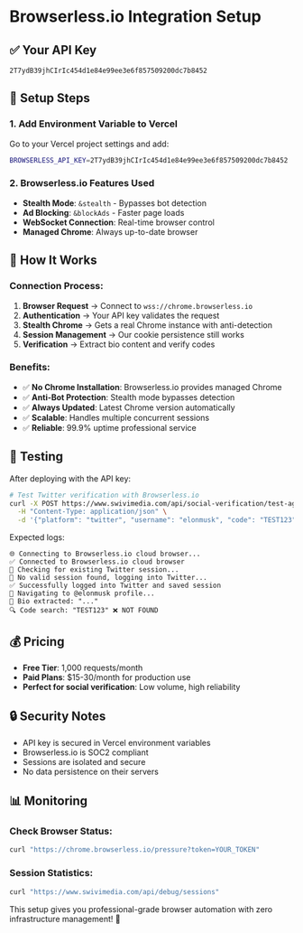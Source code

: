 # Browserless.io Integration Setup

## ✅ Your API Key
`2T7ydB39jhCIrIc454d1e84e99ee3e6f857509200dc7b8452`

## 🔧 Setup Steps

### 1. Add Environment Variable to Vercel
Go to your Vercel project settings and add:

```bash
BROWSERLESS_API_KEY=2T7ydB39jhCIrIc454d1e84e99ee3e6f857509200dc7b8452
```

### 2. Browserless.io Features Used
- **Stealth Mode**: `&stealth` - Bypasses bot detection
- **Ad Blocking**: `&blockAds` - Faster page loads
- **WebSocket Connection**: Real-time browser control
- **Managed Chrome**: Always up-to-date browser

## 🚀 How It Works

### Connection Process:
1. **Browser Request** → Connect to `wss://chrome.browserless.io`
2. **Authentication** → Your API key validates the request
3. **Stealth Chrome** → Gets a real Chrome instance with anti-detection
4. **Session Management** → Our cookie persistence still works
5. **Verification** → Extract bio content and verify codes

### Benefits:
- ✅ **No Chrome Installation**: Browserless.io provides managed Chrome
- ✅ **Anti-Bot Protection**: Stealth mode bypasses detection
- ✅ **Always Updated**: Latest Chrome version automatically
- ✅ **Scalable**: Handles multiple concurrent sessions
- ✅ **Reliable**: 99.9% uptime professional service

## 🧪 Testing

After deploying with the API key:

```bash
# Test Twitter verification with Browserless.io
curl -X POST https://www.swivimedia.com/api/social-verification/test-agent \
  -H "Content-Type: application/json" \
  -d '{"platform": "twitter", "username": "elonmusk", "code": "TEST123"}'
```

Expected logs:
```
🌐 Connecting to Browserless.io cloud browser...
✅ Connected to Browserless.io cloud browser
🔄 Checking for existing Twitter session...
🔐 No valid session found, logging into Twitter...
✅ Successfully logged into Twitter and saved session
📍 Navigating to @elonmusk profile...
📄 Bio extracted: "..."
🔍 Code search: "TEST123" ❌ NOT FOUND
```

## 💰 Pricing
- **Free Tier**: 1,000 requests/month
- **Paid Plans**: $15-30/month for production use
- **Perfect for social verification**: Low volume, high reliability

## 🔒 Security Notes
- API key is secured in Vercel environment variables
- Browserless.io is SOC2 compliant
- Sessions are isolated and secure
- No data persistence on their servers

## 📊 Monitoring

### Check Browser Status:
```bash
curl "https://chrome.browserless.io/pressure?token=YOUR_TOKEN"
```

### Session Statistics:
```bash
curl "https://www.swivimedia.com/api/debug/sessions"
```

This setup gives you professional-grade browser automation with zero infrastructure management! 🎯
